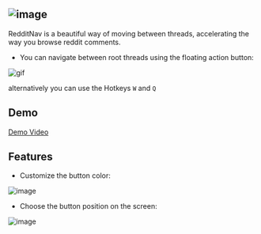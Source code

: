 ![image](http://i.imgur.com/VnfEuzT.png?2)
---------

RedditNav is a beautiful way of moving between threads, accelerating the way you browse reddit comments.
 - You can navigate between root threads using the floating action button:
 
 ![gif](http://i.imgur.com/HJ5p1P6.gif)
  
  alternatively you can use the Hotkeys `W` and `Q`
  
**Demo**
---------
<a href="http://www.youtube.com/watch?v=42zCcd-rNzo" target="_blank">Demo Video</a>
  
**Features**
---------

 - Customize the button color: 
 
 ![image](http://i.imgur.com/OZZbgKu.png?1)
 
 - Choose the button position on the screen:
 
 ![image](http://i.imgur.com/16SGwIR.png?1)
